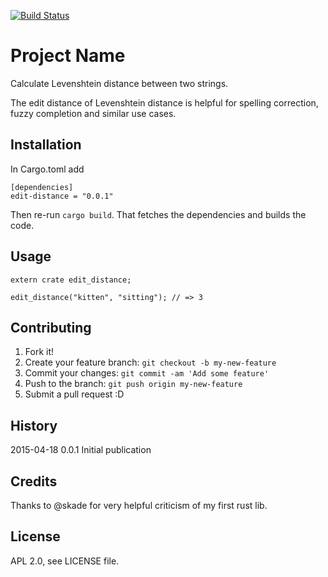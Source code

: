 [![Build Status](https://travis-ci.org/febeling/edit-distance.svg)](https://travis-ci.org/febeling/edit-distance)

# Project Name

Calculate Levenshtein distance between two strings.

The edit distance of Levenshtein distance is helpful for spelling
correction, fuzzy completion and similar use cases.

## Installation

In Cargo.toml add

```
[dependencies]
edit-distance = "0.0.1"
```

Then re-run `cargo build`. That fetches the dependencies and builds
the code.

## Usage

```
extern crate edit_distance;

edit_distance("kitten", "sitting"); // => 3
```

## Contributing

1. Fork it!
2. Create your feature branch: `git checkout -b my-new-feature`
3. Commit your changes: `git commit -am 'Add some feature'`
4. Push to the branch: `git push origin my-new-feature`
5. Submit a pull request :D

## History

2015-04-18 0.0.1 Initial publication

## Credits

Thanks to @skade for very helpful criticism of my first rust lib.

## License

APL 2.0, see LICENSE file.
